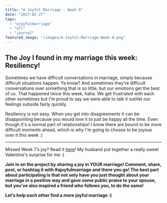 ```yaml
---
title: "A Joyful Marriage - Week 8"
date: "2017-02-27"
tags:
  - "ajoyfulmarriage"
  - "all"
  - "journal"
featured_image: "/images/A-Joyful-Marriage-Week-8.png"
---
```


## The Joy I found in my marriage this week: Resiliency!

Sometimes we have difficult conversations in marriage, simply because difficult situations happen. Ya know? And sometimes they're difficult conversations over something that is so little, but our emotions get the best of us. That happened twice this week, haha. We get frustrated with each other sometimes but I'm proud to say we were able to talk it out/let our feelings subside fairly quickly.

Resiliency is not easy. When you get into disagreements it can be disappointing because you would love it to just be happy all the time. Even though it's a normal part of relationships! I know there are bound to be more difficult moments ahead, which is why I'm going to choose to be joyous over it this week :)

* * *

Missed Week 7’s joy? Read it [here](http://freshlymarried.com/ajoyfulmarriage-week-7/)! My husband put together a really sweet Valentine's surprise for me :)

**Join in on the project by sharing a joy in YOUR marriage! Comment, share, post, or hashtag it with #ajoyfulmarriage and there you go! The best part about participating is that not only have you just thought about your marriage in a positive way and gave some public praise to your spouse, but you’ve also inspired a friend who follows you, to do the same!**

**Let’s help each other find a more joyful marriage :)**
